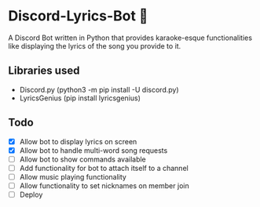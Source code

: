 # Discord-Lyrics-Bot 🎤

A Discord Bot written in Python that provides karaoke-esque functionalities like displaying the lyrics of the song you provide to it.

## Libraries used
- Discord.py (python3 -m pip install -U discord.py)
- LyricsGenius (pip install lyricsgenius)

## Todo
- [x] Allow bot to display lyrics on screen
- [x] Allow bot to handle multi-word song requests
- [ ] Allow bot to show commands available
- [ ] Add functionality for bot to attach itself to a channel
- [ ] Allow music playing functionality
- [ ] Allow functionality to set nicknames on member join
- [ ] Deploy